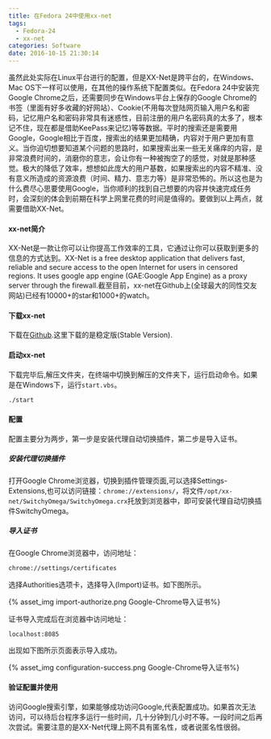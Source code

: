 ```yaml
---
title: 在Fedora 24中使用xx-net
tags:
  - Fedora-24
  - xx-net
categories: Software
date: 2016-10-15 21:30:14
---
```


虽然此处实际在Linux平台进行的配置，但是XX-Net是跨平台的，在Windows、Mac OS下一样可以使用，在其他的操作系统下配置类似。在Fedora 24中安装完Google Chrome之后，还需要同步在Windows平台上保存的Google Chrome的书签（里面有好多收藏的好网站）、Cookie(不用每次登陆网页输入用户名和密码，记忆用户名和密码非常具有迷惑性，目前注册的用户名密码真的太多了，根本记不住，现在都是借助KeePass来记忆)等等数据。平时的搜索还是需要用Google，Google相比于百度，搜索出的结果更加精确，内容对于用户更加有意义。当你迫切想要知道某个问题的思路时，如果搜索出来一些无关痛痒的内容，是非常浪费时间的，消磨你的意志，会让你有一种被掏空了的感觉，对就是那种感觉。极大的降低了效率，想想如此庞大的用户基数，如果搜索出的内容不精准、没有意义所造成的资源浪费（时间、精力、意志力等）是非常恐怖的。所以这也是为什么费尽心思要使用Google，当你顺利的找到自己想要的内容并快速完成任务时，会深刻的体会到前期在科学上网里花费的时间是值得的。要做到以上两点，就需要借助XX-Net。

<!-- more -->

#### xx-net简介

XX-Net是一款让你可以让你提高工作效率的工具，它通过让你可以获取到更多的信息的方式达到。<!--比如家里的娃娃晚上总是不睡觉啊，大人也是天天熊猫眼，可以向朋友取经（限于朋友圈子），如果单身狗比较多，就只能自己摸索了，但是有了xx-net,你可以向任何一个国家的人求助阿，提高了寻找到解决方案的概率。-->XX-Net is a free desktop application that delivers fast, reliable and secure access to the open Internet for users in censored regions. It uses google app engine (GAE:Google App Engine) as a proxy server through the firewall.截至目前，xx-net在Github上(全球最大的同性交友网站)已经有10000+的star和1000+的watch。

#### 下载xx-net

下载在[Github](https://github.com/XX-net/XX-Net/blob/master/code/default/download.md).这里下载的是稳定版(Stable Version).

#### 启动xx-net

下载完毕后,解压文件夹，在终端中切换到解压的文件夹下，运行启动命令。如果是在Windows下，运行<code>start.vbs</code>。

```Bash
./start
```

#### 配置

配置主要分为两步，第一步是安装代理自动切换插件，第二步是导入证书。

##### 安装代理切换插件

打开Google Chrome浏览器，切换到插件管理页面,可以选择Settings-Extensions,也可以访问链接：<code>chrome://extensions/</code>，将文件<code>/opt/xx-net/SwitchyOmega/SwitchyOmega.crx</code>托放到浏览器中，即可安装代理自动切换插件SwitchyOmega。

##### 导入证书

在Google Chrome浏览器中，访问地址：

```Bash
chrome://settings/certificates
```

选择Authorities选项卡，选择导入(Import)证书。如下图所示。


{% asset_img import-authorize.png Google-Chrome导入证书%}

证书导入完成后在浏览器中访问地址：

```
localhost:8085
```

出现如下图所示页面表示导入成功。

{% asset_img configuration-success.png Google-Chrome导入证书%}

#### 验证配置并使用

访问Google搜索引擎，如果能够成功访问Google,代表配置成功。如果首次无法访问，可以待后台程序多运行一些时间，几十分钟到几小时不等。一段时间之后再次尝试。需要注意的是XX-Net代理上网不具有匿名性，或者说匿名性很弱。
